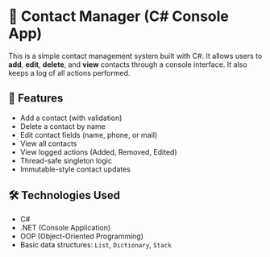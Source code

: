 # 📇 Contact Manager (C# Console App)

This is a simple contact management system built with C#. It allows users to **add**, **edit**, **delete**, and **view** contacts through a console interface. It also keeps a log of all actions performed.

## 🚀 Features

- Add a contact (with validation)
- Delete a contact by name
- Edit contact fields (name, phone, or mail)
- View all contacts
- View logged actions (Added, Removed, Edited)
- Thread-safe singleton logic
- Immutable-style contact updates

## 🛠️ Technologies Used

- C#
- .NET (Console Application)
- OOP (Object-Oriented Programming)
- Basic data structures: `List`, `Dictionary`, `Stack`
